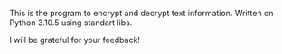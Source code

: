 This is the program to encrypt and decrypt text information. Written on Python 3.10.5 using standart libs.

I will be grateful for your feedback!
